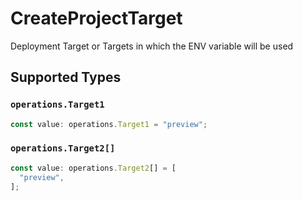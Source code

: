 # CreateProjectTarget

Deployment Target or Targets in which the ENV variable will be used


## Supported Types

### `operations.Target1`

```typescript
const value: operations.Target1 = "preview";
```

### `operations.Target2[]`

```typescript
const value: operations.Target2[] = [
  "preview",
];
```

